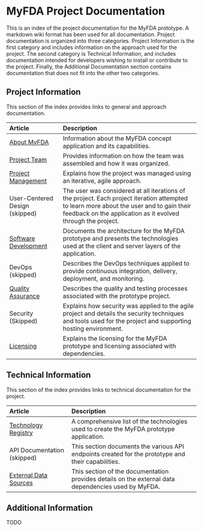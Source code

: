 MyFDA Project Documentation
===========================

This is an index of the project documentation for the MyFDA prototype.  A markdown wiki format has been
used for all documentation.  Project documentation is organized into three categories.  Project
Information is the first category and includes information on the approach used for the project.
The second category is Technical Information, and includes documentation intended for developers
wishing to install or contribute to the project.  Finally, the Additional Documentation section
contains documentation that does not fit into the other two categories.

Project Information
-------------------

This section of the index provides links to general and approach documentation.

| Article			| Description     |
| :---------------- | :-------------- |
| [About MyFDA](About%20MyFDA.md)     | Information about the MyFDA concept application and its capabilities. |
| [Project Team](Project%20Team.md)   | Provides information on how the team was assembled and how it was organized. |
| [Project Management](Project%20Management.md) | Explains how the project was managed using an iterative, agile approach. |
| User-Centered Design (skipped) | The user was considered at all iterations of the project.  Each project iteration attempted to learn more about the user and to gain their feedback on the application as it evolved through the project. |
| [Software Development](Software%20Development.md) | Documents the architecture for the MyFDA prototype and presents the technologies used at the client and server layers of the application. |
| DevOps (skipped) | Describes the DevOps techniques applied to provide continuous integration, delivery, deployment, and monitoring. |
| [Quality Assurance](Quality%20Assurance.md) | Describes the quality and testing processes associated with the prototype project. |
| Security (Skipped) | Explains how security was applied to the agile project and details the security techniques and tools used for the project and supporting hosting environment. |
| [Licensing](Licensing.md) | Explains the licensing for the MyFDA prototype and licensing associated with dependencies. |

Technical Information
---------------------

This section of the index provides links to technical documentation for the project.

| Article			| Description     |
| :---------------- | :-------------- |
| [Technology Registry](Technology%20Registry.md) | A comprehensive list of the technologies used to create the MyFDA prototype application. |
| API Documentation (skipped) | This section documents the various API endpoints created for the prototype and their capabilities. |
| [External Data Sources](External%20Data%20Sources.md) | This section of the documentation provides details on the external data dependencies used by MyFDA. |


Additional Information
----------------------

TODO